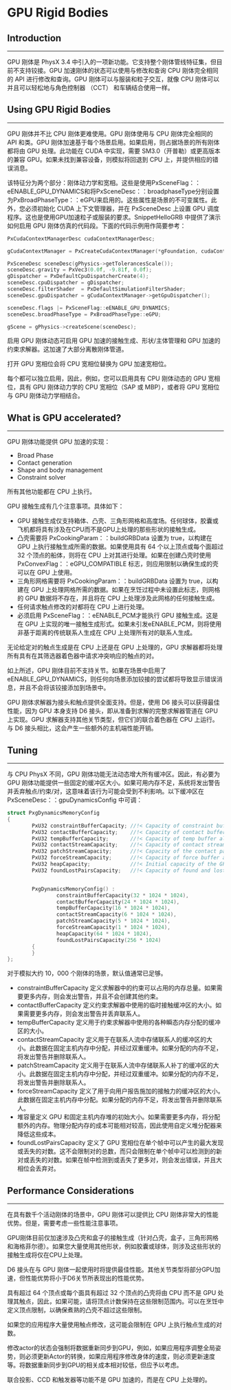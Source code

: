 # GPU Rigid Bodies

## Introduction
---------------
GPU 刚体是 PhysX 3.4 中引入的一项新功能。它支持整个刚体管线特征集，但目前不支持铰接。GPU 加速刚体的状态可以使用与修改和查询 CPU 刚体完全相同的 API 进行修改和查询。GPU 刚体可以与服装和粒子交互，就像 CPU 刚体可以并且可以轻松地与角色控制器 （CCT） 和车辆结合使用一样。

## Using GPU Rigid Bodies
--------------------------
GPU 刚体并不比 CPU 刚体更难使用。GPU 刚体使用与 CPU 刚体完全相同的 API 和类。GPU 刚体加速基于每个场景启用。如果启用，则占据场景的所有刚体都将由 GPU 处理。此功能在 CUDA 中实现，需要 SM3.0（开普勒）或更高版本的兼容 GPU。如果未找到兼容设备，则模拟将回退到 CPU 上，并提供相应的错误消息。

该特征分为两个部分：刚体动力学和宽相。这些是使用PxSceneFlag：：eENABLE_GPU_DYNAMICS和将PxSceneDesc：：broadphaseType分别设置为PxBroadPhaseType：：eGPU来启用的。这些属性是场景的不可变属性。此外，您必须初始化 CUDA 上下文管理器，并在 PxSceneDesc 上设置 GPU 调度程序。这也是使用GPU加速粒子或服装的要求。SnippetHelloGRB 中提供了演示如何启用 GPU 刚体仿真的代码段。下面的代码示例用作简要参考：

```C++
PxCudaContextManagerDesc cudaContextManagerDesc;

gCudaContextManager = PxCreateCudaContextManager(*gFoundation, cudaContextManagerDesc);

PxSceneDesc sceneDesc(gPhysics->getTolerancesScale());
sceneDesc.gravity = PxVec3(0.0f, -9.81f, 0.0f);
gDispatcher = PxDefaultCpuDispatcherCreate(4);
sceneDesc.cpuDispatcher = gDispatcher;
sceneDesc.filterShader  = PxDefaultSimulationFilterShader;
sceneDesc.gpuDispatcher = gCudaContextManager->getGpuDispatcher();

sceneDesc.flags |= PxSceneFlag::eENABLE_GPU_DYNAMICS;
sceneDesc.broadPhaseType = PxBroadPhaseType::eGPU;

gScene = gPhysics->createScene(sceneDesc);
```

启用 GPU 刚体动态可启用 GPU 加速的接触生成、形状/主体管理和 GPU 加速的约束求解器。这加速了大部分离散刚体管道。

打开 GPU 宽相位会将 CPU 宽相位替换为 GPU 加速宽相位。

每个都可以独立启用，因此，例如，您可以启用具有 CPU 刚体动态的 GPU 宽相位，具有 GPU 刚体动力学的 CPU 宽相位（SAP 或 MBP），或者将 GPU 宽相位与 GPU 刚体动力学相结合。

## What is GPU accelerated?
-----------------------------
GPU 刚体功能提供 GPU 加速的实现：

+ Broad Phase 
+ Contact generation 
+ Shape and body management 
+ Constraint solver 

所有其他功能都在 CPU 上执行。

GPU 接触生成有几个注意事项。具体如下：

+ GPU 接触生成仅支持箱体、凸壳、三角形网格和高度场。任何球体，胶囊或飞机都将具有涉及在CPU而不是GPU上处理的那些形状的接触生成。
+ 凸壳需要将 PxCookingParam：：buildGRBData 设置为 true，以构建在 GPU 上执行接触生成所需的数据。如果使用具有 64 个以上顶点或每个面超过 32 个顶点的船体，则将在 CPU 上对其进行处理。如果在创建凸壳时使用 PxConvexFlag：：eGPU_COMPATIBLE 标志，则应用限制以确保生成的壳可以在 GPU 上使用。
+ 三角形网格需要将 PxCookingParam：：buildGRBData 设置为 true，以构建在 GPU 上处理网格所需的数据。如果在烹饪过程中未设置此标志，则网格的 GPU 数据将不存在，并且将在 CPU 上处理涉及此网格的任何接触生成。
+ 任何请求触点修改的对都将在 CPU 上进行处理。
+ 必须启用 PxSceneFlag：：eENABLE_PCM才能执行 GPU 接触生成。这是在 GPU 上实现的唯一接触生成形式。如果未引发eENABLE_PCM，则将使用非基于距离的传统联系人生成在 CPU 上处理所有对的联系人生成。

无论给定对的触点生成是在 CPU 上还是在 GPU 上处理的，GPU 求解器都将处理所有具有在其筛选器着色器中请求冲突响应的触点的对。

如上所述，GPU 刚体目前不支持关节。如果在场景中启用了eENABLE_GPU_DYNAMICS，则任何向场景添加铰接的尝试都将导致显示错误消息，并且不会将该铰接添加到场景中。

GPU 刚体求解器为接头和触点提供全面支持。但是，使用 D6 接头可以获得最佳性能，因为 GPU 本身支持 D6 接头，即从准备到求解的完整求解器管道在 GPU 上实现。GPU 求解器支持其他关节类型，但它们的联合着色器在 CPU 上运行。与 D6 接头相比，这会产生一些额外的主机端性能开销。

## Tuning
------------
与 CPU PhysX 不同，GPU 刚体功能无法动态增大所有缓冲区。因此，有必要为 GPU 刚体功能提供一些固定的缓冲区大小。如果可用内存不足，系统将发出警告并丢弃触点/约束/对，这意味着该行为可能会受到不利影响。以下缓冲区在 PxSceneDesc：：gpuDynamicsConfig 中可调：

```C++
struct PxgDynamicsMemoryConfig
{
        PxU32 constraintBufferCapacity; //!< Capacity of constraint buffer allocated in GPU global memory
        PxU32 contactBufferCapacity;    //!< Capacity of contact buffer allocated in GPU global memory
        PxU32 tempBufferCapacity;       //!< Capacity of temp buffer allocated in pinned host memory.
        PxU32 contactStreamCapacity;    //!< Capacity of contact stream buffer allocated in pinned host memory. This is double-buffered so total allocation size = 2* contactStreamCapacity.
        PxU32 patchStreamCapacity;      //!< Capacity of the contact patch stream buffer allocated in pinned host memory. This is double-buffered so total allocation size = 2 * patchStreamCapacity.
        PxU32 forceStreamCapacity;      //!< Capacity of force buffer allocated in pinned host memory.
        PxU32 heapCapacity;             //!< Initial capacity of the GPU and pinned host memory heaps. Additional memory will be allocated if more memory is required.
        PxU32 foundLostPairsCapacity;   //!< Capacity of found and lost buffers allocated in GPU global memory. This is used for the found/lost pair reports in the BP.


        PxgDynamicsMemoryConfig() :
                constraintBufferCapacity(32 * 1024 * 1024),
                contactBufferCapacity(24 * 1024 * 1024),
                tempBufferCapacity(16 * 1024 * 1024),
                contactStreamCapacity(6 * 1024 * 1024),
                patchStreamCapacity(5 * 1024 * 1024),
                forceStreamCapacity(1 * 1024 * 1024),
                heapCapacity(64 * 1024 * 1024),
                foundLostPairsCapacity(256 * 1024)
        {
        }
};
```

对于模拟大约 10，000 个刚体的场景，默认值通常已足够。

+ constraintBufferCapacity 定义求解器中的约束可以占用的内存总量。如果需要更多内存，则会发出警告，并且不会创建其他约束。
+ contactBufferCapacity 定义约束求解器中使用的临时接触缓冲区的大小。如果需要更多内存，则会发出警告并丢弃联系人。
+ tempBufferCapacity 定义用于约束求解器中使用的各种瞬态内存分配的缓冲区的大小。
+ contactStreamCapacity 定义用于在联系人流中存储联系人的缓冲区的大小。此数据在固定主机内存中分配，并经过双重缓冲。如果分配的内存不足，将发出警告并删除联系人。
+ patchStreamCapacity 定义用于在联系人流中存储联系人补丁的缓冲区的大小。此数据在固定主机内存中分配，并经过双重缓冲。如果分配的内存不足，将发出警告并删除联系人。
+ forceStreamCapacity 定义了用于向用户报告施加的接触力的缓冲区的大小。此数据在固定主机内存中分配。如果分配的内存不足，将发出警告并删除联系人。
+ 堆容量定义 GPU 和固定主机内存堆的初始大小。如果需要更多内存，将分配额外的内存。物理分配内存的成本可能相对较高，因此使用自定义堆分配器来降低这些成本。
+ foundLostPairsCapacity 定义了 GPU 宽相位在单个帧中可以产生的最大发现或丢失的对数。这不会限制对的总数，而只会限制在单个帧中可以检测到的新对或丢失的对数。如果在帧中检测到或丢失了更多对，则会发出错误，并且大相位会丢弃对。

## Performance Considerations
-----------------------------
在具有数千个活动刚体的场景中，GPU 刚体可以提供比 CPU 刚体非常大的性能优势。但是，需要考虑一些性能注意事项。

GPU刚体目前仅加速涉及凸壳和盒子的接触生成（针对凸壳，盒子，三角形网格和海格菲尔德）。如果您大量使用其他形状，例如胶囊或球体，则涉及这些形状的接触生成将仅在CPU上处理。

D6 接头在与 GPU 刚体一起使用时将提供最佳性能。其他关节类型将部分GPU加速，但性能优势将小于D6关节所表现出的性能优势。

具有超过 64 个顶点或每个面具有超过 32 个顶点的凸壳将由 CPU 而不是 GPU 处理其触点，因此，如果可能，请将顶点计数保持在这些限制范围内。可以在烹饪中定义顶点限制，以确保煮熟的凸壳不超过这些限制。

如果您的应用程序大量使用触点修改，这可能会限制在 GPU 上执行触点生成的对数。

修改actor的状态会强制将数据重新同步到GPU，例如，如果应用程序调整全局姿势，则必须更新Actor的转换，如果应用程序修改身体的速度，则必须更新速度等。将数据重新同步到GPU的相关成本相对较低，但应予以考虑。

联合投影、CCD 和触发器等功能不是 GPU 加速的，而是在 CPU 上处理的。
